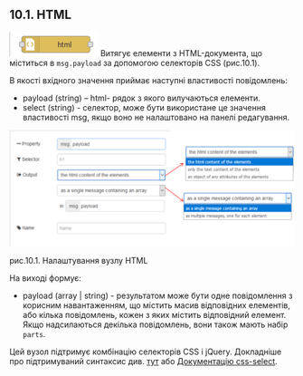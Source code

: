 ## 10.1. HTML

![img](media/html.png) Витягує елементи з HTML-документа, що міститься в `msg.payload`  за допомогою селекторів CSS (рис.10.1).

В якості вхідного значення приймає наступні властивості повідомлень:

- payload (string)     – html- рядок з якого вилучаються елементи.
- select (string) -  селектор, може бути використане це значення     властивості msg, якщо воно не налаштовано на панелі редагування.

![img](media/10_1.png)

рис.10.1. Налаштування вузлу HTML

На виході формує:

- payload (array | string) - результатом може бути одне повідомлення з корисним     навантаженням, що містить масив відповідних елементів, або кілька     повідомлень, кожен з яких містить відповідний елемент. Якщо надсилаються     декілька повідомлень, вони також мають набір `parts`.

Цей вузол підтримує комбінацію селекторів CSS і jQuery. Докладніше про підтримуваний синтаксис див. [тут](https://developer.mozilla.org/uk/docs/Web/CSS/CSS_Selectors) або [Документацію css-select](https://github.com/fb55/CSSselect#user-content-supported-selectors). 